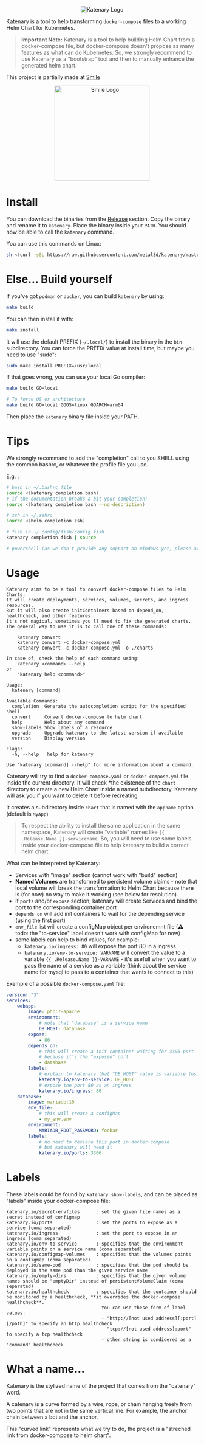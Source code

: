 <div style="text-align:center">
<img src="./misc/logo.png" alt="Katenary Logo" />
</div>

Katenary is a tool to help transforming `docker-compose` files to a working Helm Chart for Kubernetes.

> **Important Note:** Katenary is a tool to help building Helm Chart from a docker-compose file, but docker-compose doesn't propose as many features as what can do Kubernetes. So, we strongly recommend to use Katenary as a "bootstrap" tool and then to manually enhance the generated helm chart.

This project is partially made at [Smile](https://www.smile.eu) 

<div style="text-align:center">
<a href="https://www.smile.eu"><img src="./misc/Logo_Smile.png" alt="Smile Logo" width="250" /></a>
</div>

# Install

You can download the binaries from the [Release](https://github.com/metal3d/katenary/releases) section. Copy the binary and rename it to `katenary`. Place the binary inside your `PATH`. You should now be able to call the `katenary` command.


You can use this commands on Linux:

```bash
sh <(curl -sSL https://raw.githubusercontent.com/metal3d/katenary/master/install.sh)
```

# Else... Build yourself

If you've got `podman` or `docker`, you can build `katenary` by using:

```bash
make build
```

You can then install it with:
```bash
make install
```

It will use the default PREFIX (`~/.local/`) to install the binary in the `bin` subdirectory. You can force the PREFIX value at install time, but maybe you need to use "sudo":

```bash
sudo make install PREFIX=/usr/local
```

If that goes wrong, you can use your local Go compiler:

```bash
make build GO=local

# To force OS or architecture
make build GO=local GOOS=linux GOARCH=arm64
```

Then place the `katenary` binary file inside your PATH.


# Tips

We strongly recommand to add the "completion" call to you SHELL using the common bashrc, or whatever the profile file you use.

E.g. :

```bash
# bash in ~/.bashrc file
source <(katenary completion bash)
# if the documentation breaks a bit your completion:
source <(katenary completion bash --no-description)

# zsh in ~/.zshrc
source <(helm completion zsh)

# fish in ~/.config/fish/config.fish
katenary completion fish | source

# powershell (as we don't provide any support on Windows yet, please avoid this...)
```

# Usage

```
Katenary aims to be a tool to convert docker-compose files to Helm Charts. 
It will create deployments, services, volumes, secrets, and ingress resources.
But it will also create initContainers based on depend_on, healthcheck, and other features.
It's not magical, sometimes you'll need to fix the generated charts.
The general way to use it is to call one of these commands:

    katenary convert
    katenary convert -c docker-compose.yml
    katenary convert -c docker-compose.yml -o ./charts

In case of, check the help of each command using:
    katenary <command> --help
or
    "katenary help <command>"

Usage:
  katenary [command]

Available Commands:
  completion  Generate the autocompletion script for the specified shell
  convert     Convert docker-compose to helm chart
  help        Help about any command
  show-labels Show labels of a resource
  upgrade     Upgrade katenary to the latest version if available
  version     Display version

Flags:
  -h, --help   help for katenary

Use "katenary [command] --help" for more information about a command.
```

Katenary will try to find a `docker-compose.yaml` or `docker-compose.yml` file inside the current directory. It will check *the existence of the `chart` directory to create a new Helm Chart inside a named subdirectory. Katenary will ask you if you want to delete it before recreating.

It creates a subdirectory inside `chart` that is named with the `appname` option (default is `MyApp`)

> To respect the ability to install the same application in the same namespace, Katenary will create "variable" names like `{{ .Release.Name }}-servicename`. So, you will need to use some labels inside your docker-compose file to help katenary to build a correct helm chart.

What can be interpreted by Katenary:

- Services with "image" section (cannot work with "build" section)
- **Named Volumes** are transformed to persistent volume claims - note that local volume will break the transformation to Helm Chart because there is (for now) no way to make it working (see below for resolution)
- if `ports` and/or `expose` section, katenary will create Services and bind the port to the corresponding container port
- `depends_on` will add init containers to wait for the depending service (using the first port)
- `env_file` list will create a configMap object per environemnt file (⚠ todo: the "to-service" label doesn't work with configMap for now)
- some labels can help to bind values, for example:
    - `katenary.io/ingress: 80` will expose the port 80 in a ingress
    - `katenary.io/env-to-service: VARNAME` will convert the value to a variable `{{ .Release.Name }}-VARNAME` - it's usefull when you want to pass the name of a service as a variable (think about the service name for mysql to pass to a container that wants to connect to this)

Exemple of a possible `docker-compose.yaml` file:

```yaml
version: "3"
services:
    webapp:
        image: php:7-apache
        environment:
            # note that "database" is a service name
            DB_HOST: database
        expose:
            - 80
        depends_on:
            # this will create a init container waiting for 3306 port
            # because it's the "exposed" port
            - database
        labels:
            # explain to katenary that "DB_HOST" value is variable (using release name)
            katenary.io/env-to-service: DB_HOST
            # expose the port 80 as an ingress
            katenary.io/ingress: 80
    database:
        image: mariadb:10
        env_file:
            # this will create a configMap
            - my_env.env
        environment:
            MARIADB_ROOT_PASSWORD: foobar
        labels:
            # no need to declare this port in docker-compose
            # but katenary will need it
            katenary.io/ports: 3306
```

# Labels

These labels could be found by `katenary show-labels`, and can be placed as "labels" inside your docker-compose file:

```
katenary.io/secret-envfiles      : set the given file names as a secret instead of configmap
katenary.io/ports                : set the ports to expose as a service (coma separated)
katenary.io/ingress              : set the port to expose in an ingress (coma separated)
katenary.io/env-to-service       : specifies that the environment variable points on a service name (coma separated)
katenary.io/configmap-volumes    : specifies that the volumes points on a configmap (coma separated)
katenary.io/same-pod             : specifies that the pod should be deployed in the same pod than the given service name
katenary.io/empty-dirs           : specifies that the given volume names should be "emptyDir" instead of persistentVolumeClaim (coma separated)
katenary.io/healthcheck          : specifies that the container should be monitored by a healthcheck, **it overrides the docker-compose healthcheck**. 
                                   You can use these form of label values:
                                   - "http://[not used address][:port][/path]" to specify an http healthcheck
                                   - "tcp://[not used address]:port" to specify a tcp healthcheck
                                   - other string is condidered as a "command" healthcheck
```

# What a name...

Katenary is the stylized name of the project that comes from the "catenary" word.

A catenary is a curve formed by a wire, rope, or chain hanging freely from two points that are not in the same vertical line. For example, the anchor chain between a bot and the anchor.

This "curved link" represents what we try to do, the project is a "streched link from docker-compose to helm chart".

